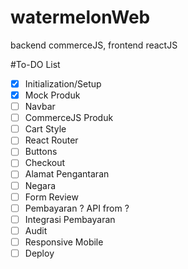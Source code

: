 # watermelonWeb

backend commerceJS, frontend reactJS

#To-DO List

- [x] Initialization/Setup
- [x] Mock Produk
- [ ] Navbar
- [ ] CommerceJS Produk
- [ ] Cart Style
- [ ] React Router
- [ ] Buttons
- [ ] Checkout
- [ ] Alamat Pengantaran
- [ ] Negara
- [ ] Form Review
- [ ] Pembayaran ? API from ?
- [ ] Integrasi Pembayaran
- [ ] Audit
- [ ] Responsive Mobile
- [ ] Deploy